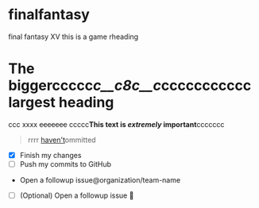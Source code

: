 # finalfantasy
final fantasy XV
this is a game
rheading
# The biggerccccc*c__c8c__c*ccccccccccc largest heading
ccc xxxx  ~~ccccccc~~
ccccc**This text is _extremely_ important**ccccccc
> rrrr
[haven't]( yet@gmail.com)ommitted
- [x] Finish my changes
- [ ] Push my commits to GitHub
- [ ](Optional) Open a followup issue@organization/team-name
- [ ] \(Optional) Open a followup issue
 :car:
